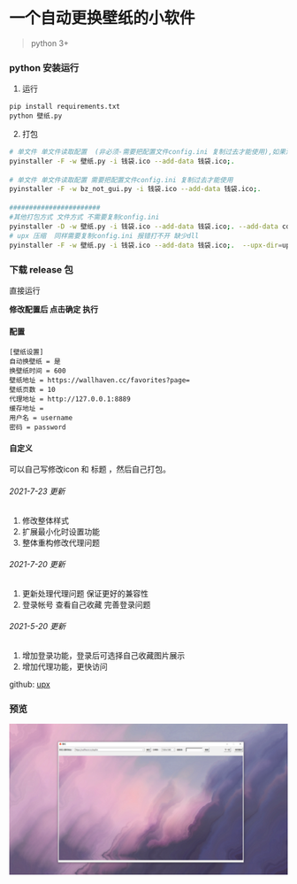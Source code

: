 # 一个自动更换壁纸的小软件

> python 3+

### python 安装运行

1. 运行

```bash
pip install requirements.txt
python 壁纸.py
```

2. 打包

```bash
# 单文件 单文件读取配置  (非必须-需要把配置文件config.ini 复制过去才能使用),如果添加 --add-data config.ini;. 就无法永久保存配置
pyinstaller -F -w 壁纸.py -i 钱袋.ico --add-data 钱袋.ico;.

# 单文件 单文件读取配置 需要把配置文件config.ini 复制过去才能使用
pyinstaller -F -w bz_not_gui.py -i 钱袋.ico --add-data 钱袋.ico;.

#######################
#其他打包方式 文件方式 不需要复制config.ini
pyinstaller -D -w 壁纸.py -i 钱袋.ico --add-data 钱袋.ico;. --add-data config.ini;.
# upx 压缩  同样需要复制config.ini 报错打不开 缺少dll
pyinstaller -F -w 壁纸.py -i 钱袋.ico --add-data 钱袋.ico;.  --upx-dir=upx/upx.exe
```

### 下载 release 包

直接运行

**修改配置后 点击确定 执行**

#### 配置

```
[壁纸设置]
自动换壁纸 = 是
换壁纸时间 = 600
壁纸地址 = https://wallhaven.cc/favorites?page=
壁纸页数 = 10
代理地址 = http://127.0.0.1:8889
缓存地址 = 
用户名 = username
密码 = password
```

#### 自定义

可以自己写修改icon 和 标题 ，然后自己打包。
###### 2021-7-23 更新

1. 修改整体样式
2. 扩展最小化时设置功能
3. 整体重构修改代理问题
###### 2021-7-20 更新

1. 更新处理代理问题 保证更好的兼容性
2. 登录帐号 查看自己收藏 完善登录问题
###### 2021-5-20 更新

1. 增加登录功能，登录后可选择自己收藏图片展示
2. 增加代理功能，更快访问

github: [upx](https://github.com/upx/upx)

### 预览

![image](https://github.com/libaibuaidufu/auto-change-wallhaven/blob/master/preview.png)